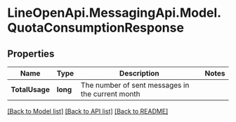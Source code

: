 # LineOpenApi.MessagingApi.Model.QuotaConsumptionResponse

## Properties

Name | Type | Description | Notes
------------ | ------------- | ------------- | -------------
**TotalUsage** | **long** | The number of sent messages in the current month | 

[[Back to Model list]](../README.md#documentation-for-models) [[Back to API list]](../README.md#documentation-for-api-endpoints) [[Back to README]](../README.md)

